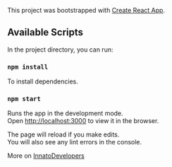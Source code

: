 This project was bootstrapped with [Create React App](https://github.com/facebook/create-react-app).

## Available Scripts

In the project directory, you can run:
### `npm install`
To install dependencies.

### `npm start`

Runs the app in the development mode.<br>
Open [http://localhost:3000](http://localhost:3000) to view it in the browser.

The page will reload if you make edits.<br>
You will also see any lint errors in the console.

More on [InnatoDevelopers](https://www.innatodevelopers.com)
